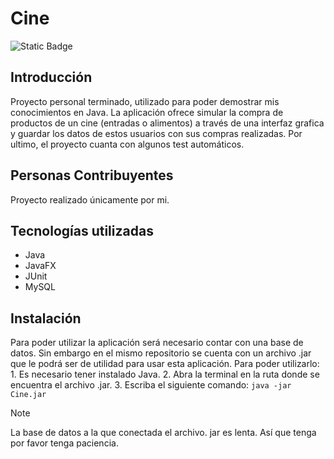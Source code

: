 # Cine
![Static Badge](https://img.shields.io/badge/Estado%20-%20Terminado%20-%20green)

## Introducción
  Proyecto personal terminado, utilizado para poder demostrar mis conocimientos en Java.
  La aplicación ofrece simular la compra de productos de un cine (entradas o alimentos) a través de una interfaz   grafica y guardar los datos de estos usuarios con sus compras realizadas.
  Por ultimo, el proyecto cuanta con algunos test automáticos.

## Personas Contribuyentes
Proyecto realizado únicamente por mi.

## Tecnologías utilizadas
  - Java
  - JavaFX
  - JUnit
  - MySQL

## Instalación
  Para poder utilizar la aplicación será necesario contar con una base de datos.
  Sin embargo en el mismo repositorio se cuenta con un archivo .jar que le podrá ser de utilidad
  para usar esta aplicación.
  Para poder utilizarlo:
    1.  Es necesario tener instalado Java.
    2.  Abra la terminal en la ruta donde se encuentra el archivo .jar.
    3.  Escriba el siguiente comando:
    ```
	java -jar Cine.jar
    ```
> [!NOTE]
> La base de datos a la que conectada el archivo. jar es lenta.  Así que tenga por favor tenga paciencia.
